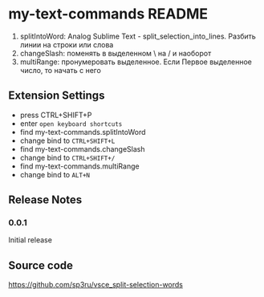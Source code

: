 # my-text-commands README

1. splitIntoWord: Analog Sublime Text - split_selection_into_lines. Разбить линии на строки или слова
2. changeSlash: поменять в выделенном \\ на / и наоборот
3. multiRange: пронумеровать выделенное. Если Первое выделенное число, то начать с него

## Extension Settings

- press CTRL+SHIFT+P
- enter `open keyboard shortcuts`
- find my-text-commands.splitIntoWord
- change bind to `CTRL+SHIFT+L`
- find my-text-commands.changeSlash
- change bind to `CTRL+SHIFT+/`
- find my-text-commands.multiRange
- change bind to `ALT+N`


## Release Notes

### 0.0.1

Initial release


## Source code

https://github.com/sp3ru/vsce_split-selection-words